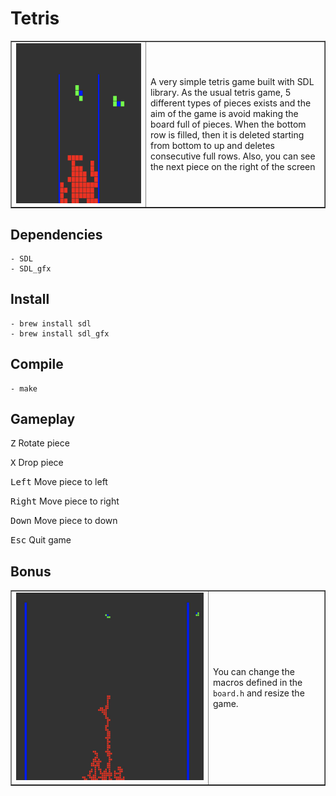 # Tetris

<table border="none">
 <tr>
    <td width="200px"><img src="assets/game.png" height="256px"> </td>
    <td width="auto">A very simple tetris game built with SDL library. As the usual tetris game, 5 different types of pieces exists and the aim of the game is avoid making the board full of pieces. When the bottom row is filled, then it is deleted starting from bottom to up and deletes consecutive full rows.
    Also, you can see the next piece on the right of the screen</td>
 </tr>
</table>


## Dependencies

    - SDL
    - SDL_gfx

## Install

    - brew install sdl
    - brew install sdl_gfx

## Compile

    - make

## Gameplay

<kbd>Z</kbd> Rotate piece

<kbd>X</kbd> Drop piece

<kbd>Left</kbd> Move piece to left

<kbd>Right</kbd> Move piece to right

<kbd>Down</kbd> Move piece to down

<kbd>Esc</kbd> Quit game

## Bonus

<table border="none">
 <tr>
    <td width="300px"><img src="assets/big.png" height="300px"> </td>
    <td width="auto">You can change the macros defined in the <code>board.h</code> and resize the game.</td>
 </tr>
</table>